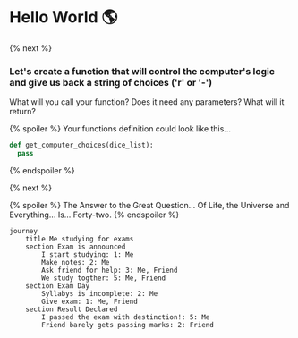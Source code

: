 # Hello World 🌎
{% next %}

### Let's create a function that will control the computer's logic and give us back a string of choices ('r' or '-')
What will you call your function? Does it need any parameters? What will it return?

{% spoiler %}
Your functions definition could look like this...
```python
def get_computer_choices(dice_list):
  pass
```
{% endspoiler %}

{% next %}

{% spoiler %}
The Answer to the Great Question... 
Of Life, the Universe and Everything...
Is...
Forty-two.
{% endspoiler %}


```mermaid
journey
	title Me studying for exams
	section Exam is announced
		I start studying: 1: Me
		Make notes: 2: Me
		Ask friend for help: 3: Me, Friend
		We study togther: 5: Me, Friend
	section Exam Day
		Syllabys is incomplete: 2: Me
		Give exam: 1: Me, Friend
	section Result Declared
		I passed the exam with destinction!: 5: Me
		Friend barely gets passing marks: 2: Friend
```

